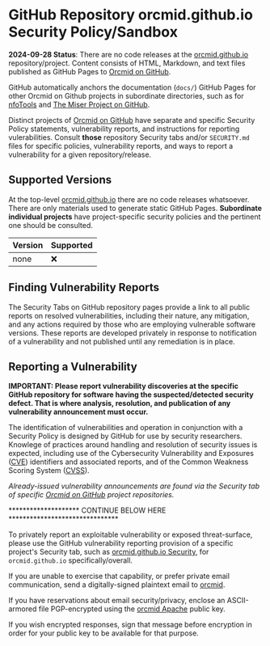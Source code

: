 # GitHub Repository orcmid.github.io Security Policy/Sandbox
<!-- ---1----|----2----|----3----|----4----|----5----|----6----|----7----|--*
     SECURITY.md 1.1.1             UTF-8                        dh:2024-09-28
     -->
**2024-09-28 Status**: There are no code releases at the
[orcmid.github.io](https://github.com/orcmid/orcmid.github.io)
repository/project.  Content consists of HTML, Markdown, and text files
published as GitHub Pages to [Orcmid on GitHub](https://orcmid.github.io).

GitHub automatically anchors the documentation (`docs/`) GitHub Pages for
other Orcmid on Github projects in subordinate directories, such as for
[nfoTools](https://orcmid.github.io/nfoTools) and
[The Miser Project on GitHub](https://orcmid.github.io/miser).

Distinct projects of [Orcmid on GitHub](https://github.com/orcmid/)
have separate and specific Security Policy statements, vulnerability reports,
and instructions for reporting vulerabilities.  Consult **those** repository
Security tabs and/or `SECURITY.md` files for specific policies, vulnerability
reports, and ways to report a vulnerability for a given repository/release.

## Supported Versions

At the top-level
[orcmid.github.io](https://github.com/orcmid/orcmid.github.io) there are no
code releases whatsoever.  There are only materials used to generate static
GitHub Pages.  **Subordinate individual projects** have project-specific
security policies and the pertinent one should be consulted.

| Version | Supported          |
| ------- | ------------------ |
| none    | :x:                |

## Finding Vulnerability Reports

The Security Tabs on GitHub repository pages provide a link to all public
reports on resolved vulnerabilities, including their nature, any mitigation,
and any actions required by those who are employing vulnerable software
versions.  These reports are developed privately in response to notification
of a vulnerability and not published until any remediation is in place.

## Reporting a Vulnerability

**IMPORTANT: Please report vulnerability discoveries at the specific
GitHub repository for software having the suspected/detected security
defect. That is where analysis, resolution, and publication of any
vulnerability announcement must occur.**

The identification of vulnerabilities and operation in conjunction with a
Security Policy is designed by GitHub for use by security researchers.
Knowlege of practices around handling and resolution of security issues is expected, including use of the Cybersecurity Vulnerability and Exposures
([CVE](https://en.wikipedia.org/wiki/Common_Vulnerabilities_and_Exposures))
identifiers and associated reports, and of the Common Weakness Scoring System
([CVSS](https://en.wikipedia.org/wiki/Common_Vulnerability_Scoring_System)).




*Already-issued vulnerability announcements are found via the Security
tab of specific [Orcmid on GitHub](https://github.com/orcmid/) project
repositories.*

********************  CONTINUE BELOW HERE *******************************



To privately report an exploitable vulnerability or exposed threat-surface,
please use the GitHub vulnerability reporting provision of a specific
project's Security tab, such as
[orcmid.github.io Security](https://github.com/orcmid/orcmid.github.io/security),
for `orcmid.github.io` specifically/overall.

If you are unable to exercise that capability, or prefer private email
communication, send a digitally-signed plaintext email to
[orcmid](mailto:orcmid@msn.com).

If you have reservations about email security/privacy, enclose an
ASCII-armored file PGP-encrypted using the
[orcmid Apache](https://people.apache.org/keys/committer/orcmid.asc)
public key.

If you wish encrypted responses, sign that message before encryption in order
for your public key to be available for that purpose.
